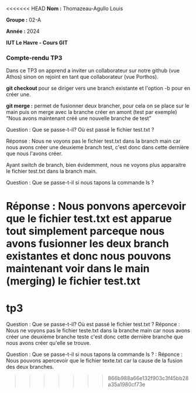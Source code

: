 <<<<<<< HEAD
**Nom :** Thomazeau-Agullo Louis

**Groupe :** 02-A

**Année :** 2024

**IUT Le Havre - Cours GIT**

### Compte-rendu TP3

Dans ce TP3 on apprend a inviter un collaborateur sur notre github (vue Athos) sinon on rejoint en tant que collaborateur (vue Porthos).

__git checkout <nom>__ pour se diriger vers une branch existante et l'option -b pour en créer une.

__git merge :__ permet de fusionner deux brancher, pour cela on se place sur le main puis on merge avec la branche créer en amont (test par exemple)
“Nous avons maintenant créé une nouvelle branche de test”

Question : Que se passe-t-il? Où est passé le fichier test.txt ?

Réponse : Nous ne voyons pas le fichier test.txt dans la branch main car nous avons créer une
deuxieme branch test, c'est donc dans cette dernière que nous l'avons créer.

Ayant switch de branch, bien évidemment, nous ne voyons plus apparaitre le fichier test.txt dans la branch main.

Question : Que se passe-t-il si nous tapons la commande ls ?

Réponse : Nous ponvons apercevoir que le fichier test.txt est apparue tout simplement parceque nous avons fusionner les deux branch existantes et donc nous pouvons maintenant voir dans le main (merging) le fichier test.txt
=======
# tp3

Question : Que se passe-t-il? Où est passé le fichier test.txt ?
Réponce  : Nous ne voyons pas le fichier teste.txt dans la branche main car nous avons créer une deuxième branche teste c'est donc cette dernière branche que nous avons créer qu'elle se trouve.

Question : Que se passe-t-il si nous tapons la commande ls ? :
Réponce  : Nous pouvons apercevoir que le fichier texte.txt car la cause de la fusion des deux branches.
>>>>>>> 866b988a66e132f903c3f45bb28a35a1980cf73e